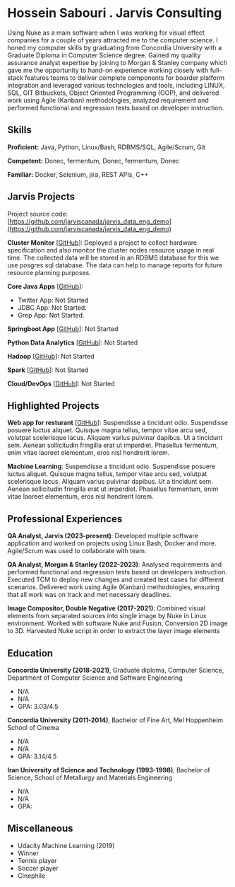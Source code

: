 # Hossein Sabouri . Jarvis Consulting

Using Nuke as a main software when I was working for visual effect companies for a couple of years attracted me to the computer science. I honed my computer skills by graduating from Concordia University with a Graduate Diploma in Computer Science degree. Gained my quality assurance analyst expertise by joining to Morgan & Stanley company which gave me the opportunity to hand-on experience working closely with full-stack features teams to deliver complete components for boarder platform integration and leveraged various technologies and tools, including LINUX, SQL, GIT Bitbuckets, Object Oriented Programming (OOP), and delivered work using Agile (Kanban) methodologies, analyzed requirement and performed functional and regression tests based on developer instruction.

## Skills

**Proficient:** Java, Python, Linux/Bash, RDBMS/SQL, Agile/Scrum, Git

**Competent:** Donec, fermentum, Donec, fermentum, Donec

**Familiar:** Docker, Selenium, jira, REST APIs, C++

## Jarvis Projects

Project source code: [https://github.com/jarviscanada/jarvis_data_eng_demo](https://github.com/jarviscanada/jarvis_data_eng_demo)


**Cluster Monitor** [[GitHub](https://github.com/jarviscanada/jarvis_data_eng_demo/tree/master/linux_sql)]: Deployed a project to collect hardware specification and also monitor the cluster nodes resource usage in real time. The collected data will be stored in an RDBMS database for this we use posgres sql database. The data can help to manage reports for future resource planning purposes.

**Core Java Apps** [[GitHub](https://github.com/jarviscanada/jarvis_data_eng_demo/tree/master/core_java)]:
      
  - Twitter App: Not Started
  - JDBC App: Not Started.
  - Grep App: Not Started.

**Springboot App** [[GitHub](https://github.com/jarviscanada/jarvis_data_eng_demo/tree/master/springboot)]: Not Started

**Python Data Analytics** [[GitHub](https://github.com/jarviscanada/jarvis_data_eng_demo/tree/master/python_data_anlytics)]: Not Started

**Hadoop** [[GitHub](https://github.com/jarviscanada/jarvis_data_eng_demo/tree/master/hadoop)]: Not Started

**Spark** [[GitHub](https://github.com/jarviscanada/jarvis_data_eng_demo/tree/master/spark)]: Not Started

**Cloud/DevOps** [[GitHub](https://github.com/jarviscanada/jarvis_data_eng_demo/tree/master/cloud_devops)]: Not Started


## Highlighted Projects
**Web app for resturant** [[GitHub](https://github.com/jarviscanada/jarvis_profile_builder)]: Suspendisse a tincidunt odio. Suspendisse posuere luctus aliquet. Quisque magna tellus, tempor vitae arcu sed, volutpat scelerisque lacus. Aliquam varius pulvinar dapibus. Ut a tincidunt sem. Aenean sollicitudin fringilla erat ut imperdiet. Phasellus fermentum, enim vitae laoreet elementum, eros nisl hendrerit lorem.

**Machine Learning**: Suspendisse a tincidunt odio. Suspendisse posuere luctus aliquet. Quisque magna tellus, tempor vitae arcu sed, volutpat scelerisque lacus. Aliquam varius pulvinar dapibus. Ut a tincidunt sem. Aenean sollicitudin fringilla erat ut imperdiet. Phasellus fermentum, enim vitae laoreet elementum, eros nisl hendrerit lorem.


## Professional Experiences

**QA Analyst, Jarvis (2023-present)**: Developed multiple software application and worked on projects using Linux Bash, Docker and more. Agile/Scrum was used to collaborate with team.

**QA Analyst, Morgan & Stanley (2022-2023)**: Analysed requirements and performed functional and regression tests based on developers instruction. Executed TCM to deploy new changes and created test cases for different scenarios. Delivered work using Agile (Kanban) methodologies, ensuring that all work was on track and met necessary deadlines.

**Image Compositor, Double Negative (2017-2021)**: Combined visual elements from separated sources into single image by Nuke in Linux environment. Worked with software Nuke and Fusion, Conversion 2D image to 3D. Harvested Nuke script in order to extract the layer image elements


## Education
**Concordia University (2018-2021)**, Graduate diploma, Computer Science, Department of Computer Science and Software Engineering
- N/A
- N/A
- GPA: 3.03/4.5

**Concordia University (2011-2014)**, Bachelor of Fine Art, Mel Hoppenheim School of Cinema
- N/A
- N/A
- GPA: 3.14/4.5

**Iran University of Science and Technology (1993-1998)**, Bachelor of Science, School of Metallurgy and Materials Engineering
- N/A
- N/A
- GPA: 


## Miscellaneous
- Udacity Machine Learning (2019)
- Winner
- Tennis player
- Soccer player
- Cinephile